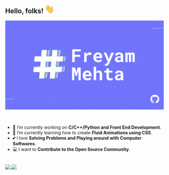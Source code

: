 ## Hello, folks! <img src="wave.gif" width="30px">


[![Header](header.gif "Header")](https://freyam.netlify.app/)

<br>

- 🔭 I’m currently working on **C/C++/Python and Front End Development**.
- 🌱 I’m currently learning how to create **Fluid Animations using CSS**.
- 💕 I love **Solving Problems and Playing around with Computer Softwares**.
- 💻 I want to **Contribute to the Open Source Community**.

<br>

<a href="https://github.com/freyam/freyam">
  <img align="center" src="https://github-readme-stats.vercel.app/api/top-langs/?username=freyam&layout=compact&title_color=CCD6F6&text_color=CCD6F6&icon_color=2bbc8a&bg_color=1d1f21&hide_border=1&border_radius=15&custom_title=Languages" />
</a>
<a href="https://github.com/freyam/freyam">
  <img align="center" src="https://github-readme-stats.vercel.app/api?username=freyam&show_icons=true&count_private=true&title_color=CCD6F6&text_color=CCD6F6&icon_color=7276fd&bg_color=1d1f21&hide=issues&hide_border=1&border_radius=15&custom_title=Stats" />
</a>